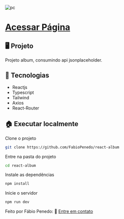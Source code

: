 ![pc](https://user-images.githubusercontent.com/82732587/210907710-06d9d566-557d-40fa-b018-08160e1bf4f2.gif)


# [Acessar Página](https://react-album-nu.vercel.app)

## 🖥️ Projeto

Projeto album, consumindo api jsonplaceholder.

## 🧱 Tecnologias

+ Reactjs
+ Typescript
+ Tailwind
+ Axios
+ React-Router


## 🏠 Executar localmente

Clone o projeto

```bash
git clone https://github.com/FabioPenedo/react-album
```

Entre na pasta do projeto

```bash
cd react-album
```


Instale as dependências

```bash
npm install
```

Inicie o servidor

```bash
npm run dev
```

Feito por Fábio Penedo: 👋 [Entre em contato](https://www.linkedin.com/in/fabiopenedo/)